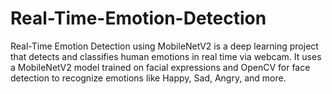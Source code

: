 # Real-Time-Emotion-Detection
Real-Time Emotion Detection using MobileNetV2 is a deep learning project that detects and classifies human emotions in real time via webcam. It uses a MobileNetV2 model trained on facial expressions and OpenCV for face detection to recognize emotions like Happy, Sad, Angry, and more.
